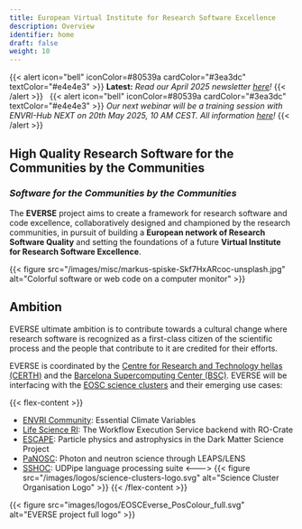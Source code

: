 ```yaml
---
title: European Virtual Institute for Research Software Excellence
description: Overview
identifier: home
draft: false 
weight: 10
---
```

{{< alert icon="bell" iconColor=#80539a  cardColor="#3ea3dc" textColor="#e4e4e3" >}}
**Latest:** *Read our April 2025 newsletter [here](/network/newsletter/)!*
{{<  /alert >}}
&nbsp; 
{{< alert icon="bell" iconColor=#80539a  cardColor="#3ea3dc" textColor="#e4e4e3" >}}
*Our next webinar will be a training session with ENVRI-Hub NEXT on 20th May 2025, 10 AM CEST. All information [here](https://envri.eu/envri-hub-next-everse-training-webinar-research-software-quality-assessment/)!*
{{<  /alert >}}


## High Quality Research Software for the Communities by the Communities

### *Software for the Communities by the Communities*

The **EVERSE** project aims to create a framework for research software and code excellence, collaboratively designed and championed by the research communities, in pursuit of building a **European network of Research Software Quality** and setting the foundations of a future **Virtual Institute for Research Software Excellence**.

{{< figure src="/images/misc/markus-spiske-Skf7HxARcoc-unsplash.jpg" alt="Colorful software or web code on a computer monitor" >}}

## Ambition

EVERSE ultimate ambition is to contribute towards a cultural change where research software is recognized as a first-class citizen of the scientific process and the people that contribute to it are credited for their efforts.

EVERSE is coordinated by the [Centre for Research and Technology hellas (CERTH)](https://www.certh.gr) and the [Barcelona Supercomputing Center (BSC)](https://www.bsc.es/). EVERSE will be interfacing with the [EOSC science clusters](https://science-clusters.eu) and their emerging use cases:

{{< flex-content >}}
- [ENVRI Community](https://envri.eu): Essential Climate Variables
- [Life Science RI](https://lifescience-ri.eu/home.html): The Workflow Execution Service backend with RO-Crate
- [ESCAPE](https://projectescape.eu/): Particle physics and astrophysics in the Dark Matter Science Project
- [PaNOSC](https://www.panosc.eu/): Photon and neutron science through LEAPS/LENS
- [SSHOC](https://sshopencloud.eu/): UDPipe language processing suite
<--->
{{< figure src="/images/logos/science-clusters-logo.svg" alt="Science Cluster Organisation Logo" >}}
{{< /flex-content >}}

{{< figure src="images/logos/EOSCEverse_PosColour_full.svg" alt="EVERSE project full logo" >}}
